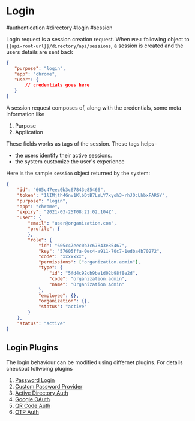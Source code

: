 # Login

#authentication #directory #login #session

Login request is a  session creation request. When `POST` following object to `{{api-root-url}}/directory/api/sessions`, a session is created and the users details are sent back

```JSON
{
   "purpose": "login",
   "app": "chrome",
   "user": {
       // credentials goes here
   }
}
```

A session request composes of, along with the credentials,  some meta information like
1. Purpose
2. Application

These fields works as  tags of the session. These tags helps-
- the users identify their active sessions. 
- the system customize the user's experience

Here is the sample `session` object returned by the system:

```JSON
{
	"id": "605c47eec0b3c67843e85466",
	"token": "1lIMjth4Gnv1KlbDtB7LsLY7xyoh3-rhJOcLhbxFARSY",
	"purpose": "login",
    "app": "chrome",
    "expiry": "2021-03-25T08:21:02.104Z",
	"user": {
		"email": "user@organization.com",
		"profile": {
		},
		"role": {
			"id": "605c47eec0b3c67843e85467",
			"key": "57605ffa-0ec4-a911-70c7-1edba4b70272",
			"code": "xxxxxxx",
			"permissions": ["organization.admin"],
			"type": {
				"id": "5fd4c92cb9ba1d02b98f8e2d",
				"code": "organization.admin",
				"name": "Organization Admin"
			},
			"employee": {},
			"organization": {},
			"status": "active"
		}
	},
	"status": "active"
}
```

## Login Plugins

The login behaviour can be modified using differnet plugins. For details checkout follwoing  plugins

1. [Password Login](/services/directory/auth-plugins/directory-password-auth.md)
2. [Custom Password Provider](/services/directory/auth-plugins/custom-password-auth.md)
3. [Active Directory Auth](/services/directory/auth-plugins/ad-auth.md)
4. [Google OAuth](/services/directory/auth-plugins/google-auth.md)
5. [QR Code Auth](/services/directory/auth-plugins/qr-code-auth.md)
6. [OTP Auth](/services/directory/auth-plugins/otp-auth.md)

